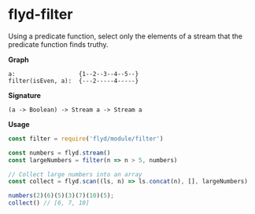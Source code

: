 # flyd-filter

Using a predicate function, select only the elements of a stream that the predicate function finds truthy.

__Graph__

```
a:                  {1--2--3--4--5--}
filter(isEven, a):  {---2-----4-----}
```

__Signature__

`(a -> Boolean) -> Stream a -> Stream a`

__Usage__

```javascript
const filter = require('flyd/module/filter')

const numbers = flyd.stream()
const largeNumbers = filter(n => n > 5, numbers)

// Collect large numbers into an array
const collect = flyd.scan((ls, n) => ls.concat(n), [], largeNumbers)

numbers(2)(6)(5)(3)(7)(10)(5);
collect() // [6, 7, 10]
```
